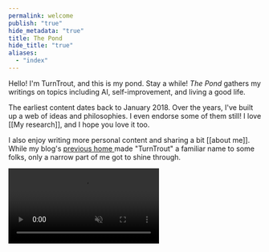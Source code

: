```yaml
---
permalink: welcome
publish: "true"
hide_metadata: "true"
title: The Pond
hide_title: "true"
aliases:
  - "index"
---
```


Hello! I'm TurnTrout, and this is my pond. Stay a while! _The Pond_ gathers my writings on topics including AI, self-improvement, and living a good life.

The earliest content dates back to January 2018. Over the years, I've built up a web of ideas and philosophies. I even endorse some of them still! I love [[My research]], and I hope you love it too.

I also enjoy writing more personal content and sharing a bit [[about me]]. While my blog's [previous home ](http://www.lesswrong.com/user/turntrout) made "TurnTrout" a familiar name to some folks, only a narrow part of me got to shine through.

<video autoplay="" loop="" muted="" playsinline=""><source src="/static/pond-calming.webm" type="video/webm">

> </video>
